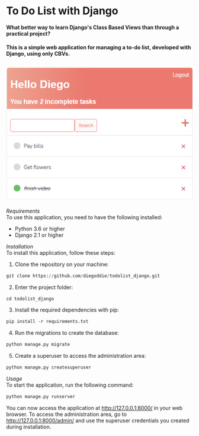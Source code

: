 # **To Do List with Django**
**What better way to learn Django's Class Based Views than through a practical project?**
#### This is a simple web application for managing a to-do list, developed with Django, using only CBVs.
![Getting Started](./home.png)
---
_Requirements_ <br>
To use this application, you need to have the following installed:

- Python 3.6 or higher
- Django 2.1 or higher

_Installation_ <br>
To install this application, follow these steps:

1. Clone the repository on your machine:

```python
git clone https://github.com/diegoddie/todolist_django.git
```

2. Enter the project folder:

```python
cd todolist_django
```

3. Install the required dependencies with pip:

```python
pip install -r requirements.txt
```

4. Run the migrations to create the database:

```python
python manage.py migrate
```

5. Create a superuser to access the administration area:

```python
python manage.py createsuperuser
```

_Usage_<br>
To start the application, run the following command:

```python
python manage.py runserver
```

You can now access the application at http://127.0.0.1:8000/ in your web browser.
To access the administration area, go to http://127.0.0.1:8000/admin/ and use the superuser credentials you created during installation.

